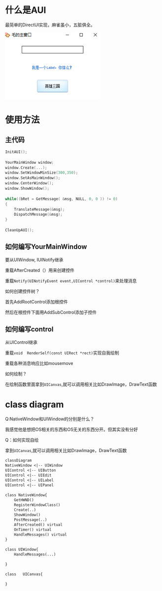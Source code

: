 # 什么是AUI

最简单的DirectUI实现，麻雀虽小，五脏俱全。

![image-20210327000937229](../../images/2021-03-26-AUI代码分析/image-20210327000937229.png)

# 使用方法

## 主代码

```cpp
InitAUI();

YourMainWindow window;
window.Create(...);
window.SetWindowMinSize(300,350);
window.SetAsMainWindow();
window.CenterWindow();
window.ShowWindow();

while((bRet = GetMessage( &msg, NULL, 0, 0 )) != 0)
{
    TranslateMessage(&msg); 
    DispatchMessage(&msg); 
}

CleanUpAUI();
```

## 如何编写YourMainWindow

要从UIWindow, IUINotify继承

重载AfterCreated（）用来创建控件

重载`Notify(UINotifyEvent event,UIControl *control)`来处理消息

如何创建控件树？

首先AddRootControl添加根控件

然后在根控件下面用AddSubControl添加子控件

## 如何编写control

从UIControl继承

重载`void  RenderSelf(const UIRect *rect)`实现自我绘制

重载各种消息响应比如mousemove

如何绘制？

在绘制函数里面拿到`UICanvas`,就可以调用相关比如DrawImage，DrawText函数

# class diagram

Q:NativeWindow和UIWindow的分别是什么？

我感觉他是想把OS相关的东西和OS无关的东西分开。但其实没有分好

Q：如何实现自绘

拿到`UICanvas`,就可以调用相关比如DrawImage，DrawText函数

```mermaid
classDiagram
NativeWindow <|-- UIWindow
UIControl <|-- UIButton
UIControl <|-- UIEdit
UIControl <|-- UILabel
UIControl <|-- UIPanel

class NativeWindow{
	GetHWND()
	RegisterWindowClass()
	Create(..)
	ShowWindow()
	PostMessage(..)
	AfterCreated() virtual
	OnTimer() virtual
	HandleMessages() virtual
}

class UIWindow{
	HandleMessages(...)
	
}

class	UICanvas{
	
}
```

